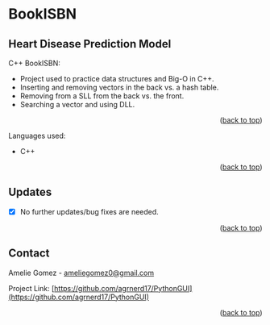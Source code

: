 # BookISBN
<a name="readme-top"></a>


<!-- ABOUT THE PROJECT -->
## Heart Disease Prediction Model

C++ BookISBN:

* Project used to practice data structures and Big-O in C++. 
* Inserting and removing vectors in the back vs. a hash table.
* Removing from a SLL from the back vs. the front.
* Searching a vector and using DLL. 

<p align="right">(<a href="#readme-top">back to top</a>)</p>

Languages used:

* C++

<p align="right">(<a href="#readme-top">back to top</a>)</p>



<!-- UPDATES -->
## Updates

- [X] No further updates/bug fixes are needed.

<p align="right">(<a href="#readme-top">back to top</a>)</p>

<!-- CONTACT -->
## Contact

Amelie Gomez - ameliegomez0@gmail.com

Project Link: [https://github.com/agrnerd17/PythonGUI](https://github.com/agrnerd17/PythonGUI)

<p align="right">(<a href="#readme-top">back to top</a>)</p>
